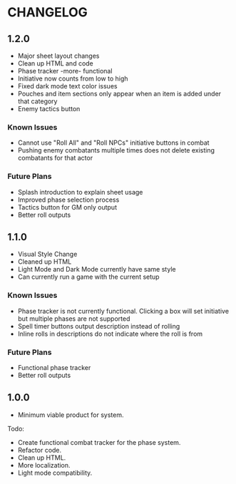 # CHANGELOG

## 1.2.0

- Major sheet layout changes
- Clean up HTML and code
- Phase tracker -more- functional
- Initiative now counts from low to high
- Fixed dark mode text color issues
- Pouches and item sections only appear when an item is added under that category
- Enemy tactics button

### Known Issues

- Cannot use "Roll All" and "Roll NPCs" initiative buttons in combat
- Pushing enemy combatants multiple times does not delete existing combatants for that actor

### Future Plans
- Splash introduction to explain sheet usage
- Improved phase selection process
- Tactics button for GM only output
- Better roll outputs

## 1.1.0

- Visual Style Change
- Cleaned up HTML
- Light Mode and Dark Mode currently have same style
- Can currently run a game with the current setup

### Known Issues
- Phase tracker is not currently functional. Clicking a box will set initiative but multiple phases are not supported
- Spell timer buttons output description instead of rolling
- Inline rolls in descriptions do not indicate where the roll is from

### Future Plans
- Functional phase tracker
- Better roll outputs

## 1.0.0

- Minimum viable product for system.

Todo:

- Create functional combat tracker for the phase system.
- Refactor code.
- Clean up HTML.
- More localization.
- Light mode compatibility.
